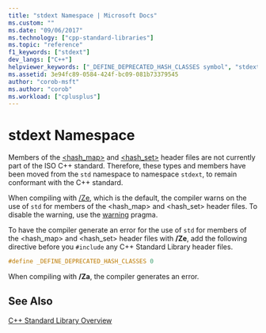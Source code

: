 ```yaml
---
title: "stdext Namespace | Microsoft Docs"
ms.custom: ""
ms.date: "09/06/2017"
ms.technology: ["cpp-standard-libraries"]
ms.topic: "reference"
f1_keywords: ["stdext"]
dev_langs: ["C++"]
helpviewer_keywords: ["_DEFINE_DEPRECATED_HASH_CLASSES symbol", "stdext namespace"]
ms.assetid: 3e94fc89-0584-424f-bc09-081b73379545
author: "corob-msft"
ms.author: "corob"
ms.workload: ["cplusplus"]
---
```

# stdext Namespace

Members of the [\<hash_map>](../standard-library/hash-map.md) and [\<hash_set>](../standard-library/hash-set.md) header files are not currently part of the ISO C++ standard. Therefore, these types and members have been moved from the `std` namespace to namespace `stdext`, to remain conformant with the C++ standard.

When compiling with [/Ze](../build/reference/za-ze-disable-language-extensions.md), which is the default, the compiler warns on the use of `std` for members of the \<hash_map> and \<hash_set> header files. To disable the warning, use the [warning](../preprocessor/warning.md) pragma.

To have the compiler generate an error for the use of `std` for members of the \<hash_map> and \<hash_set> header files with **/Ze**, add the following directive before you `#include` any C++ Standard Library header files.

```cpp
#define _DEFINE_DEPRECATED_HASH_CLASSES 0
```

When compiling with **/Za**, the compiler generates an error.

## See Also

[C++ Standard Library Overview](../standard-library/cpp-standard-library-overview.md)

